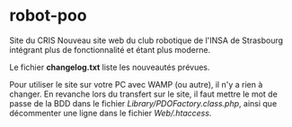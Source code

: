 robot-poo
=========

Site du CRIS
Nouveau site web du club robotique de l'INSA de Strasbourg intégrant plus de fonctionnalité et étant plus moderne.

Le fichier **changelog.txt** liste les nouveautés prévues.

Pour utiliser le site sur votre PC avec WAMP (ou autre), il n'y a rien à changer. En revanche lors du transfert sur le site, il faut mettre le mot de passe de la BDD dans le fichier *Library/PDOFactory.class.php*, ainsi que décommenter une ligne dans le fichier *Web/.htaccess*.

